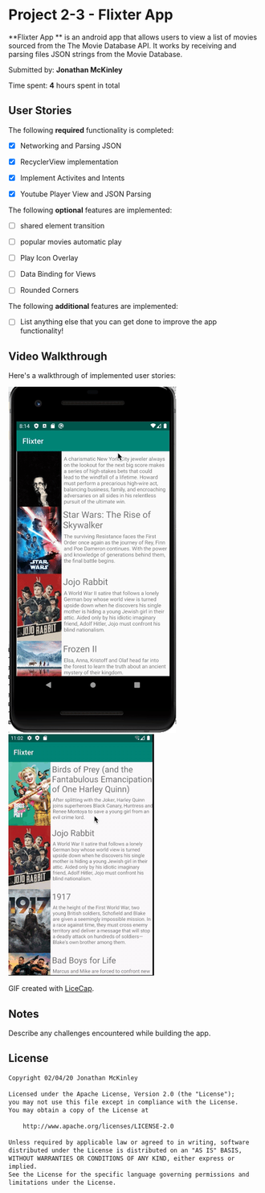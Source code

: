 # Project 2-3 - Flixter App

**Flixter App ** is an android app that allows users to view a list of movies sourced from the The Movie Database API. It works by receiving and parsing files JSON strings from the Movie Database.

Submitted by: **Jonathan McKinley**

Time spent: **4** hours spent in total

## User Stories

The following **required** functionality is completed:

* [X] Networking and Parsing JSON
* [X] RecyclerView implementation

* [X] Implement Activites and Intents
* [X] Youtube Player View and JSON Parsing

The following **optional** features are implemented:

* [ ] shared element transition
* [ ] popular movies automatic play
* [ ] Play Icon Overlay
* [ ] Data Binding for Views
* [ ] Rounded Corners


The following **additional** features are implemented:

* [ ] List anything else that you can get done to improve the app functionality!

## Video Walkthrough

Here's a walkthrough of implemented user stories:

<img src='https://github.com/Pandarati/Flixter/blob/master/walkthrough.gif' title='Video Walkthrough 1' width='' alt='Video Walkthrough' />

<img src='https://github.com/Pandarati/Flixter/blob/master/walkthrough2.gif' title='Video Walkthrough 2 includes Youtube PlayerView' width='' alt='Video Walkthrough' />

GIF created with [LiceCap](http://www.cockos.com/licecap/).

## Notes

Describe any challenges encountered while building the app.

## License

    Copyright 02/04/20 Jonathan McKinley

    Licensed under the Apache License, Version 2.0 (the "License");
    you may not use this file except in compliance with the License.
    You may obtain a copy of the License at

        http://www.apache.org/licenses/LICENSE-2.0

    Unless required by applicable law or agreed to in writing, software
    distributed under the License is distributed on an "AS IS" BASIS,
    WITHOUT WARRANTIES OR CONDITIONS OF ANY KIND, either express or implied.
    See the License for the specific language governing permissions and
    limitations under the License.
